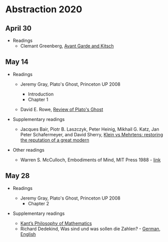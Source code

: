 # Abstraction 2020

## April 30

- Readings
    - Clemant Greenberg, [Avant Garde and Kitsch](http://sites.uci.edu/form/files/2015/01/Greenberg-Clement-Avant-Garde-and-Kitsch-copy.pdf)

## May 14

- Readings
    - Jeremy Gray, Plato's Ghost, Princeton UP 2008
        - Introduction 
        - Chapter 1

    - David E. Rowe, [Review of Plato's Ghost](https://www.ams.org/journals/bull/2013-50-03/S0273-0979-2012-01403-9/S0273-0979-2012-01403-9.pdf)

- Supplementary readings
    - Jacques Bair, Piotr B. Laszczyk, Peter Heinig, Mikhail G. Katz, Jan Peter Schafermeyer, and David Sherry, [Klein vs Mehrtens: restoring the reputation of a great modern](https://arxiv.org/pdf/1803.02193.pdf)

- Other readings
    - Warren S. McCulloch, Embodiments of Mind, MIT Press 1988 - [link](https://mitpress.mit.edu/books/embodiments-mind)
    
## May 28

- Readings
    - Jeremy Gray, Plato's Ghost, Princeton UP 2008
        - Chapter 2

- Supplementary readings
    - [Kant’s Philosophy of Mathematics](https://plato.stanford.edu/entries/kant-mathematics/)
    - Richard Dedekind, Was sind und was sollen die Zahlen? - [German](http://www.opera-platonis.de/dedekind/Dedekind_Was_sind_2.pdf), [English](https://www.gutenberg.org/files/21016/21016-pdf.pdf)

